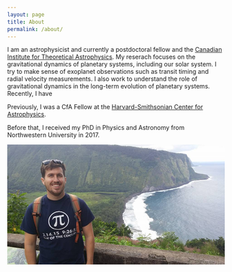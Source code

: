 ```yaml
---
layout: page
title: About
permalink: /about/
---
```



I am an astrophysicist and currently a postdoctoral fellow and the [Canadian Institute for Theoretical Astrophysics][cita]. My reserach focuses on the gravitational dynamics of planetary systems, including our solar system. I try to make sense of exoplanet observations such as transit timing and radial velocity measurements. I also work to understand the role of gravitational dynamics in the long-term evolution of planetary systems. Recently, I have 

Previously, I was a CfA Fellow at the [Harvard-Smithsonian Center for Astrophysics][cfa].

Before that, I received my PhD in Physics and Astronomy from Northwestern University in 2017.

![me]

[cita]: https://www.cita.utoronto.ca
[cfa]: https://www.cfa.harvard.edu
[me]: /assets/images/sam_hadden.jpg
